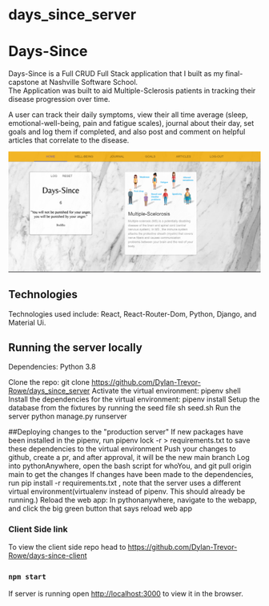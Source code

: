 # days_since_server

# Days-Since
Days-Since is a Full CRUD Full Stack application that I built as my final-capstone at Nashville Software School.  
The Application was built to aid Multiple-Sclerosis patients in tracking their disease progression over time.

A user can track their daily symptoms, view their all time average (sleep, emotional-well-being, pain and fatigue scales), journal about their day, set goals
and log them if completed, and also post and comment on helpful articles that correlate to the disease. 

![Days-Since](https://github.com/Dylan-Trevor-Rowe/days-since-client/blob/main/src/components/Days-Since%20read%20me%20picture.png)

## Technologies 
Technologies used include: React, React-Router-Dom,  Python, Django, and Material Ui.

## Running the server locally

Dependencies: Python 3.8

Clone the repo: git clone https://github.com/Dylan-Trevor-Rowe/days_since_server
Activate the virtual environment: pipenv shell
Install the dependencies for the virtual environment: pipenv install
Setup the database from the fixtures by running the seed file sh seed.sh
Run the server python manage.py runserver

##Deploying changes to the "production server"
If new packages have been installed in the pipenv, run pipenv lock -r > requirements.txt to save these dependencies to the virtual environment
Push your changes to github, create a pr, and after approval, it will be the new main branch
Log into pythonAnywhere, open the bash script for whoYou, and git pull origin main to get the changes
If changes have been made to the dependencies, run pip install -r requirements.txt , note that the server uses a different virtual environment(virtualenv instead of pipenv. This should already be running.)
Reload the web app: In pythonanywhere, navigate to the webapp, and click the big green button that says reload web app

### Client Side link
To view the client side repo head to https://github.com/Dylan-Trevor-Rowe/days-since-client


### `npm start`

If server is running open [http://localhost:3000](http://localhost:3000) to view it in the browser.


